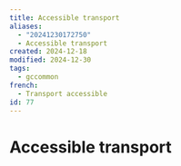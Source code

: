 ```yaml
---
title: Accessible transport
aliases:
  - "20241230172750"
  - Accessible transport
created: 2024-12-18
modified: 2024-12-30
tags:
  - gccommon
french:
  - Transport accessible
id: 77
---
```

# Accessible transport
